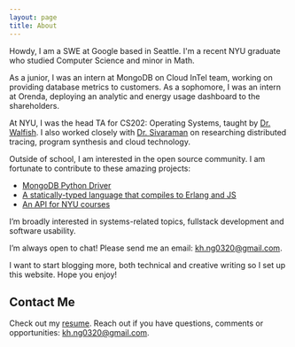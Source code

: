 ```yaml
---
layout: page
title: About
---
```


Howdy, I am a SWE at Google based in Seattle. I'm a recent NYU graduate who studied Computer Science and minor in Math.

As a junior, I was an intern at MongoDB on Cloud InTel team, working on providing database metrics to customers. As a sophomore, I was an intern at Orenda, deploying an analytic and energy usage dashboard to the shareholders. 

At NYU, I was the head TA for CS202: Operating Systems, taught by [Dr. Walfish](https://cs.nyu.edu/~mwalfish/). I also worked closely with [Dr. Sivaraman](https://cs.nyu.edu/~anirudh/) on researching distributed tracing, program synthesis and cloud technology.

Outside of school, I am interested in the open source community. I am fortunate to contribute to these amazing projects:
- [MongoDB Python Driver](pymongo.readthedocs.io/en/stable/contributors.html)
- [A statically-typed language that compiles to Erlang and JS](github.com/gleam-lang/gleam)
- [An API for NYU courses](github.com/A1Liu/schedge)

I’m broadly interested in systems-related topics, fullstack development and software usability.

I’m always open to chat! Please send me an email: kh.ng0320@gmail.com.

I want to start blogging more, both technical and creative writing so I set up this website. Hope you enjoy!

## Contact Me

Check out my [resume](assets/resume.pdf). Reach out if you have questions, comments or opportunities: [kh.ng0320@gmail.com]().
